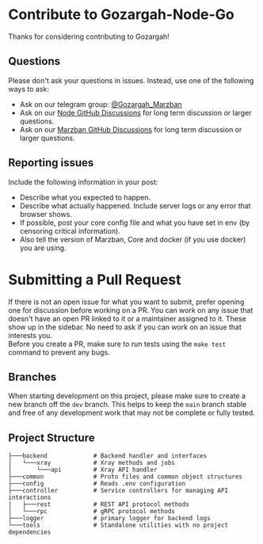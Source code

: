 # Contribute to Gozargah-Node-Go
Thanks for considering contributing to Gozargah!

## Questions

Please don't ask your questions in issues. Instead, use one of the following ways to ask:
- Ask on our telegram group: [@Gozargah_Marzban](https://t.me/gozargah_marzban)
- Ask on our [Node GitHub Discussions](https://github.com/m03ed/gozargah_node_go/discussions) for long term discussion or larger questions.
- Ask on our [Marzban GitHub Discussions](https://github.com/gozargah/marzban/discussions) for long term discussion or larger questions.

## Reporting issues

Include the following information in your post:
- Describe what you expected to happen.
- Describe what actually happened. Include server logs or any error that browser shows.
- If possible, post your core config file and what you have set in env (by censoring critical information).
- Also tell the version of Marzban, Core and docker (if you use docker) you are using.

# Submitting a Pull Request
If there is not an open issue for what you want to submit, prefer opening one for discussion before working on a PR. You can work on any issue that doesn't have an open PR linked to it or a maintainer assigned to it. These show up in the sidebar. No need to ask if you can work on an issue that interests you.
<br/>
Before you create a PR, make sure to run tests using the `make test` command to prevent any bugs.

## Branches
When starting development on this project, please make sure to create a new branch off the `dev` branch. This helps to keep the `main` branch stable and free of any development work that may not be complete or fully tested.

## Project Structure
```
├───backend             # Backend handler and interfaces
│   └───xray            # Xray methods and jobs
│       └───api         # Xray API handler
├───common              # Proto files and common object structures
├───config              # Reads .env configuration
├───controller          # Service controllers for managing API interactions  
│   ├───rest            # REST API protocol methods
│   └───rpc             # gRPC protocol methods
├───logger              # primary logger for backend logs
└───tools               # Standalone utilities with no project dependencies
```
